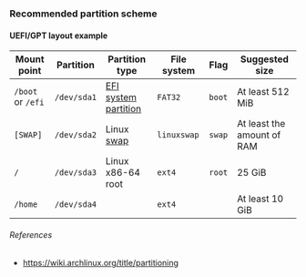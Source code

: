 

### Recommended partition scheme

#### UEFI/GPT layout example

| Mount point       | Partition   | Partition type                                                                | File system | Flag   | Suggested size             |
| ----------------- | ----------- | ----------------------------------------------------------------------------- | ----------- | ------ | -------------------------- |
| `/boot` or `/efi` | `/dev/sda1` | [EFI system partition](https://wiki.archlinux.org/title/EFI_system_partition) | `FAT32`     | `boot` | At least 512 MiB           |
| `[SWAP]`          | `/dev/sda2` | Linux [swap](https://wiki.archlinux.org/title/Swap)                           | `linuxswap` | `swap` | At least the amount of RAM |
| `/`               | `/dev/sda3` | Linux x86-64 root                                                             | `ext4`      | `root` | 25 GiB                     |
| `/home`           | `/dev/sda4` |                                                                               | `ext4`      |        | At least 10 GiB            |

###### References
* https://wiki.archlinux.org/title/partitioning










